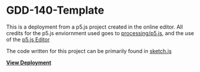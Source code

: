 # GDD-140-Template

This is a deployment from a p5.js project created in the online editor. All credits for the p5.js enviornment used goes to [processing/p5.js](https://github.com/processing/p5.js), and the use of the [p5.js Editor](https://editor.p5js.org/)

The code written for this project can be primarily found in [sketch.js](sketch.js)

[**View Deployment**](https://littletealeaf.github.io/GDD-140-Exercise-1.0/)
